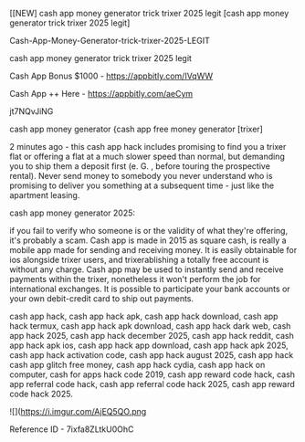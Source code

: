 [[NEW] cash app money generator trick trixer 2025 legit [cash app money generator trick trixer 2025 legit]

Cash-App-Money-Generator-trick-trixer-2025-LEGIT

cash app money generator trick trixer 2025 legit

Cash App Bonus $1000 -  https://appbitly.com/IVqWW


Cash App ++ Here - https://appbitly.com/aeCym


jt7NQvJiNG

cash app money generator {cash app free money generator [trixer]

2 minutes ago - this cash app hack includes promising to find you a trixer flat or offering a flat at a much slower speed than normal, but demanding you to ship them a deposit first (e. G. , before touring the prospective rental). Never send money to somebody you never understand who is promising to deliver you something at a subsequent time - just like the apartment leasing.

cash app money generator 2025:

if you fail to verify who someone is or the validity of what they're offering, it's probably a scam. Cash app is made in 2015 as square cash, is really a mobile app made for sending and receiving money. It is easily obtainable for ios alongside trixer users, and trixerablishing a totally free account is without any charge. Cash app may be used to instantly send and receive payments within the trixer, nonetheless it won't perform the job for international exchanges. It is possible to participate your bank accounts or your own debit-credit card to ship out payments.

cash app hack, cash app hack apk, cash app hack download, cash app hack termux, cash app hack apk download, cash app hack dark web, cash app hack 2025, cash app hack december 2025, cash app hack reddit, cash app hack apk ios, cash app hack app download, cash app hack apk 2025, cash app hack activation code, cash app hack august 2025, cash app hack cash app glitch free money, cash app hack cydia, cash app hack on computer, cash for apps hack code 2019, cash app reward code hack, cash app referral code hack, cash app referral code hack 2025, cash app reward code hack 2025.

![](https://i.imgur.com/AjEQ5QO.png

Reference ID - 7ixfa8ZLtkU0OhC